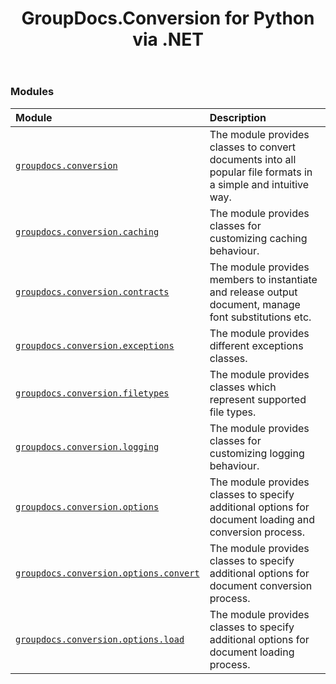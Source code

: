 ﻿---
title: GroupDocs.Conversion for Python via .NET
second_title: GroupDocs.Conversion for Python via .NET API References
description: 
type: docs
weight: 40
url: /python-net/
is_root: true
version: 24.11
---

### Modules
| Module | Description |
| :- | :- |
| [`groupdocs.conversion`](/conversion/python-net/groupdocs.conversion) | The module provides classes to convert documents into all popular file formats in a simple and intuitive way. |
| [`groupdocs.conversion.caching`](/conversion/python-net/groupdocs.conversion.caching) | The module provides classes for customizing caching behaviour. |
| [`groupdocs.conversion.contracts`](/conversion/python-net/groupdocs.conversion.contracts) | The module provides members to instantiate and release output document, manage font substitutions etc. |
| [`groupdocs.conversion.exceptions`](/conversion/python-net/groupdocs.conversion.exceptions) | The module provides different exceptions classes. |
| [`groupdocs.conversion.filetypes`](/conversion/python-net/groupdocs.conversion.filetypes) | The module provides classes which represent supported file types. |
| [`groupdocs.conversion.logging`](/conversion/python-net/groupdocs.conversion.logging) | The module provides classes for customizing logging behaviour. |
| [`groupdocs.conversion.options`](/conversion/python-net/groupdocs.conversion.options) | The module provides classes to specify additional options for document loading and conversion process. |
| [`groupdocs.conversion.options.convert`](/conversion/python-net/groupdocs.conversion.options.convert) | The module provides classes to specify additional options for document conversion process. |
| [`groupdocs.conversion.options.load`](/conversion/python-net/groupdocs.conversion.options.load) | The module provides classes to specify additional options for document loading process. |


